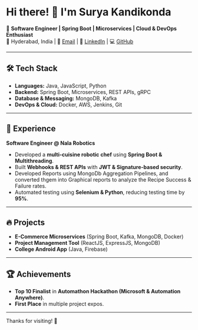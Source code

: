 # Hi there! 👋 I'm Surya Kandikonda

🚀 **Software Engineer | Spring Boot | Microservices | Cloud & DevOps Enthusiast**  
📍 Hyderabad, India | 📧 [Email](mailto:suryasaikandikonda@gmail.com) | 🔗 [LinkedIn](https://www.linkedin.com/in/suryakandikonda/) | 💻 [GitHub](https://github.com/suryakandikonda)

---

## 🛠 Tech Stack
- **Languages:** Java, JavaScript, Python  
- **Backend:** Spring Boot, Microservices, REST APIs, gRPC  
- **Database & Messaging:** MongoDB, Kafka  
- **DevOps & Cloud:** Docker, AWS, Jenkins, Git  

---

## 💼 Experience
**Software Engineer @ Nala Robotics**  
- Developed a **multi-cuisine robotic chef** using **Spring Boot & Multithreading**.
- Built **Webhooks & REST APIs** with **JWT & Signature-based security**.
- Developed Reports using MongoDb Aggregation Pipelines, and converted thgem into Graphical reports to analyze the Recipe Success & Failure rates.
- Automated testing using **Selenium & Python**, reducing testing time by **95%**.

---

## 🔥 Projects
- **E-Commerce Microservices** (Spring Boot, Kafka, MongoDB, Docker)  
- **Project Management Tool** (ReactJS, ExpressJS, MongoDB)  
- **College Android App** (Java, Firebase)  

---

## 🏆 Achievements
- **Top 10 Finalist** in **Automathon Hackathon (Microsoft & Automation Anywhere)**.
- **First Place** in multiple project expos.

---

Thanks for visiting! 🚀
